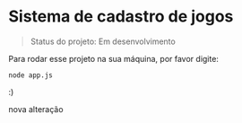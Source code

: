 # Sistema de cadastro de jogos

> Status do projeto: Em desenvolvimento

Para rodar esse projeto na sua máquina, por favor digite:
```
node app.js
```
:)

nova alteração